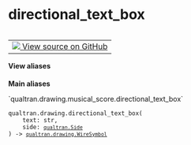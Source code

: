 # directional_text_box


<table class="tfo-notebook-buttons tfo-api nocontent" align="left">
<td>
  <a target="_blank" href="https://github.com/quantumlib/Qualtran/blob/main/qualtran/drawing/musical_score.py#L510-L517">
    <img src="https://www.tensorflow.org/images/GitHub-Mark-32px.png" />
    View source on GitHub
  </a>
</td>
</table>






<section class="expandable">
  <h4 class="showalways">View aliases</h4>
  <p>
<b>Main aliases</b>
<p>`qualtran.drawing.musical_score.directional_text_box`</p>
</p>
</section>

<pre class="devsite-click-to-copy prettyprint lang-py tfo-signature-link">
<code>qualtran.drawing.directional_text_box(
    text: str,
    side: <a href="../../qualtran/Side.html"><code>qualtran.Side</code></a>
) -> <a href="../../qualtran/drawing/WireSymbol.html"><code>qualtran.drawing.WireSymbol</code></a>
</code></pre>



<!-- Placeholder for "Used in" -->
